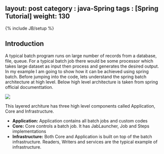 layout: post
category : java-Spring
tags : [Spring Tutorial]
weight: 130
---

{% include JB/setup %}
 

## Introduction
  
 
 A typical batch program runs on large number of records from a database, file, queue. For a typical batch job there would be some processor which takes large dataset as input then process and generates the desired output. In my example I am going to show how it can be achieved using spring batch. Before jumping into the code, lets understand the spring batch architecture at high level. Below high level architecture is taken from spring official documenttation.
 
 <img src="https://cloud.githubusercontent.com/assets/11231867/26121529/907c383c-3a42-11e7-940c-30858792f885.png"/>
 
 This layered architure has three high level components called Application, Core and Infrastructure.
 
 
 * **Application:** Application contains all batch jobs and custom codes
 * **Core:** Core controls a batch job. It has JabLauncher, Job and Steps implementations
 * **Infrastructure:** Both Core and Application is built on top of the batch infrastructure. Readers, Writers and services are the typical example of infrastructure.
